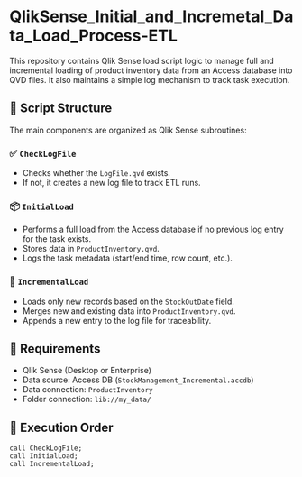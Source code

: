 # QlikSense_Initial_and_Incremetal_Data_Load_Process-ETL


This repository contains Qlik Sense load script logic to manage full and incremental loading of product inventory data from an Access database into QVD files. It also maintains a simple log mechanism to track task execution.

## 📁 Script Structure

The main components are organized as Qlik Sense subroutines:

### ✅ `CheckLogFile`
- Checks whether the `LogFile.qvd` exists.
- If not, it creates a new log file to track ETL runs.

### 📦 `InitialLoad`
- Performs a full load from the Access database if no previous log entry for the task exists.
- Stores data in `ProductInventory.qvd`.
- Logs the task metadata (start/end time, row count, etc.).

### 🔄 `IncrementalLoad`
- Loads only new records based on the `StockOutDate` field.
- Merges new and existing data into `ProductInventory.qvd`.
- Appends a new entry to the log file for traceability.

## 🔧 Requirements
- Qlik Sense (Desktop or Enterprise)
- Data source: Access DB (`StockManagement_Incremental.accdb`)
- Data connection: `ProductInventory`
- Folder connection: `lib://my_data/`

## 🚀 Execution Order

```qlik
call CheckLogFile;
call InitialLoad;
call IncrementalLoad;
